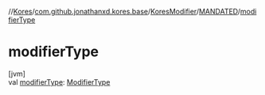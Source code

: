 //[Kores](../../../../index.md)/[com.github.jonathanxd.kores.base](../../index.md)/[KoresModifier](../index.md)/[MANDATED](index.md)/[modifierType](modifier-type.md)

# modifierType

[jvm]\
val [modifierType](modifier-type.md): [ModifierType](../../-modifier-type/index.md)
